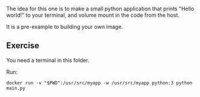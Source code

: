 The idea for this one is to make a small python application that prints "Hello world!" to your terminal, and volume mount in the code from the host.

It is a pre-example to building your own image.

## Exercise
You need a terminal in this folder.

Run:

`docker run -v "$PWD":/usr/src/myapp -w /usr/src/myapp python:3 python main.py`